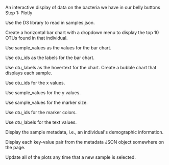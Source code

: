 
An interactive display of data on the bacteria we have in our belly buttons
Step 1: Plotly


Use the D3 library to read in samples.json.


Create a horizontal bar chart with a dropdown menu to display the top 10 OTUs found in that individual.




Use sample_values as the values for the bar chart.


Use otu_ids as the labels for the bar chart.


Use otu_labels as the hovertext for the chart.
Create a bubble chart that displays each sample.



Use otu_ids for the x values.


Use sample_values for the y values.


Use sample_values for the marker size.


Use otu_ids for the marker colors.


Use otu_labels for the text values.


Display the sample metadata, i.e., an individual's demographic information.


Display each key-value pair from the metadata JSON object somewhere on the page.

Update all of the plots any time that a new sample is selected.

